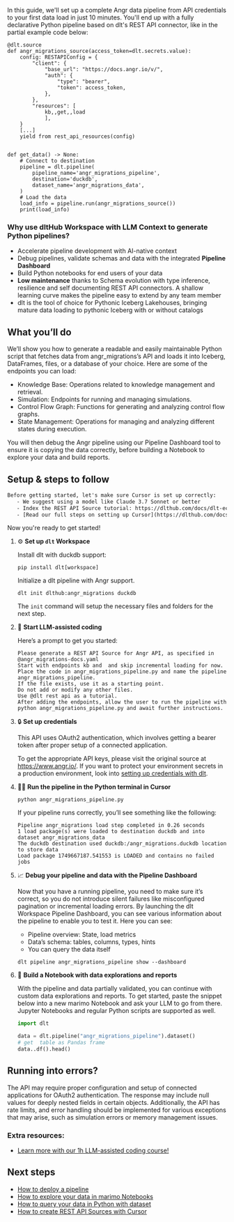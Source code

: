 In this guide, we'll set up a complete Angr data pipeline from API credentials to your first data load in just 10 minutes. You'll end up with a fully declarative Python pipeline based on dlt's REST API connector, like in the partial example code below:

```python-outcome
@dlt.source
def angr_migrations_source(access_token=dlt.secrets.value):
    config: RESTAPIConfig = {
        "client": {
            "base_url": "https://docs.angr.io/v/",
            "auth": {
                "type": "bearer",
                "token": access_token,
            },
        },
        "resources": [
            kb,,get,,load
            ],
    }
    [...]
    yield from rest_api_resources(config)


def get_data() -> None:
    # Connect to destination
    pipeline = dlt.pipeline(
        pipeline_name='angr_migrations_pipeline',
        destination='duckdb',
        dataset_name='angr_migrations_data', 
    )
    # Load the data
    load_info = pipeline.run(angr_migrations_source())
    print(load_info) 
```

### Why use dltHub Workspace with LLM Context to generate Python pipelines?

- Accelerate pipeline development with AI-native context
- Debug pipelines, validate schemas and data with the integrated **Pipeline Dashboard**
- Build Python notebooks for end users of your data
- **Low maintenance** thanks to Schema evolution with type inference, resilience and self documenting REST API connectors. A shallow learning curve makes the pipeline easy to extend by any team member
- dlt is the tool of choice for Pythonic Iceberg Lakehouses, bringing mature data loading to pythonic Iceberg with or without catalogs

## What you’ll do

We’ll show you how to generate a readable and easily maintainable Python script that fetches data from angr_migrations’s API and loads it into Iceberg, DataFrames, files, or a database of your choice. Here are some of the endpoints you can load:

- Knowledge Base: Operations related to knowledge management and retrieval.
- Simulation: Endpoints for running and managing simulations.
- Control Flow Graph: Functions for generating and analyzing control flow graphs.
- State Management: Operations for managing and analyzing different states during execution.

You will then debug the Angr pipeline using our Pipeline Dashboard tool to ensure it is copying the data correctly, before building a Notebook to explore your data and build reports.

## Setup & steps to follow

```default
Before getting started, let's make sure Cursor is set up correctly:
   - We suggest using a model like Claude 3.7 Sonnet or better
   - Index the REST API Source tutorial: https://dlthub.com/docs/dlt-ecosystem/verified-sources/rest_api/ and add it to context as **@dlt rest api**
   - [Read our full steps on setting up Cursor](https://dlthub.com/docs/dlt-ecosystem/llm-tooling/cursor-restapi#23-configuring-cursor-with-documentation)
```

Now you're ready to get started!

1. ⚙️ **Set up `dlt` Workspace**
    
    Install dlt with duckdb support:
    ```shell
    pip install dlt[workspace]
    ```

    Initialize a dlt pipeline with Angr support.
    ```shell
    dlt init dlthub:angr_migrations duckdb
    ```

    The `init` command will setup the necessary files and folders for the next step.
    
2. 🤠 **Start LLM-assisted coding**
    
    Here’s a prompt to get you started:
    
    ```prompt
    Please generate a REST API Source for Angr API, as specified in @angr_migrations-docs.yaml 
    Start with endpoints kb and  and skip incremental loading for now. 
    Place the code in angr_migrations_pipeline.py and name the pipeline angr_migrations_pipeline. 
    If the file exists, use it as a starting point. 
    Do not add or modify any other files. 
    Use @dlt rest api as a tutorial. 
    After adding the endpoints, allow the user to run the pipeline with python angr_migrations_pipeline.py and await further instructions.
    ```

    
3. 🔒 **Set up credentials** 
    
    This API uses OAuth2 authentication, which involves getting a bearer token after proper setup of a connected application.
    
    To get the appropriate API keys, please visit the original source at https://www.angr.io/.
    If you want to protect your environment secrets in a production environment, look into [setting up credentials with dlt](https://dlthub.com/docs/walkthroughs/add_credentials).
    
4. 🏃‍♀️ **Run the pipeline in the Python terminal in Cursor**
    
    ```shell
    python angr_migrations_pipeline.py
    ```
    
    If your pipeline runs correctly, you’ll see something like the following:
    
    ```shell
    Pipeline angr_migrations load step completed in 0.26 seconds
    1 load package(s) were loaded to destination duckdb and into dataset angr_migrations_data
    The duckdb destination used duckdb:/angr_migrations.duckdb location to store data
    Load package 1749667187.541553 is LOADED and contains no failed jobs
    ```
    
5. 📈 **Debug your pipeline and data with the Pipeline Dashboard**

    Now that you have a running pipeline, you need to make sure it’s correct, so you do not introduce silent failures like misconfigured pagination or incremental loading errors. By launching the dlt Workspace Pipeline Dashboard, you can see various information about the pipeline to enable you to test it. Here you can see:
    - Pipeline overview: State, load metrics
    - Data’s schema: tables, columns, types, hints
    - You can query the data itself
    
    ```shell
    dlt pipeline angr_migrations_pipeline show --dashboard
    ```
    
6. 🐍 **Build a Notebook with data explorations and reports**

    With the pipeline and data partially validated, you can continue with custom data explorations and reports. To get started, paste the snippet below into a new marimo Notebook and ask your LLM to go from there. Jupyter Notebooks and regular Python scripts are supported as well.

    
    ```python
    import dlt

   data = dlt.pipeline("angr_migrations_pipeline").dataset()
   # get  table as Pandas frame
   data..df().head()
    ```

## Running into errors?

The API may require proper configuration and setup of connected applications for OAuth2 authentication. The response may include null values for deeply nested fields in certain objects. Additionally, the API has rate limits, and error handling should be implemented for various exceptions that may arise, such as simulation errors or memory management issues.

### Extra resources:

- [Learn more with our 1h LLM-assisted coding course!](https://www.youtube.com/watch?v=GGid70rnJuM)

## Next steps

- [How to deploy a pipeline](https://dlthub.com/docs/walkthroughs/deploy-a-pipeline)
- [How to explore your data in marimo Notebooks](https://dlthub.com/docs/general-usage/dataset-access/marimo)
- [How to query your data in Python with dataset](https://dlthub.com/docs/general-usage/dataset-access/dataset)
- [How to create REST API Sources with Cursor](https://dlthub.com/docs/dlt-ecosystem/llm-tooling/cursor-restapi)
